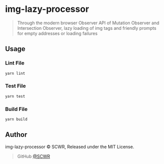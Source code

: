 # img-lazy-processor

> Through the modern browser Observer API of Mutation Observer and Intersection Observer, lazy loading of img tags and friendly prompts for empty addresses or loading failures

## Usage

### Lint File

```bash
yarn lint
```

### Test File

```bash
yarn test
```

### Build File

```bash
yarn build
```

## Author

img-lazy-processor &copy; SCWR, Released under the MIT License.

> GitHub [@SCWR](https://github.com/SCWR)
